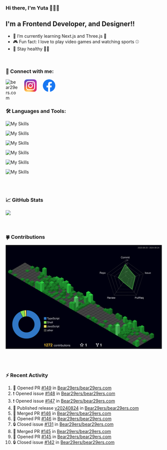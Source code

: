 ### Hi there, I'm Yuta 🤟🏻🐻

## I'm a Frontend Developer, and Designer!!

- 🌱 I’m currently learning Next.js and Three.js 🤣
- 🎮 Fun fact: I love to play video games and watching sports ⚾️
- 🏃 Stay healthy 🏋🏻

<br />

### :wave: Connect with me:

[<img align="left" alt="bear29ers.com" width="40px" src="https://user-images.githubusercontent.com/39920490/156489586-f125813b-e344-46d6-9306-f5786684b976.jpg" style="margin-right: 20px;" />](https://bear29ers.com)
[<img align="left" alt="Yuta Okuma | Instagram" width="40px" src="https://github.com/github/explore/blob/main/topics/instagram/instagram.png?raw=true" style="margin-right: 20px;" />](https://www.instagram.com/bear29ers/)
[<img align="left" alt="Yuta Okuma | Facebook" width="40px" src="https://github.com/github/explore/blob/main/topics/facebook/facebook.png?raw=true" style="margin-right: 20px;" />](https://www.facebook.com/bear29ers/)

<!-- [<img align="left" alt="Yuta Okuma | Wantedly" width="40px" src="https://user-images.githubusercontent.com/39920490/156489528-fdc520d6-10f1-43b6-8bf8-fadf8dcf1a90.jpg" style="margin-right: 20px;" />](https://www.wantedly.com/id/yuta_okuma_b) -->

<br />
<br />
<br />
<br />

### :hammer_and_wrench: Languages and Tools:

![My Skills](https://skillicons.dev/icons?i=html,css,sass,bootstrap,tailwind,js,ts,jquery,threejs,react)

![My Skills](https://skillicons.dev/icons?i=styledcomponents,emotion,materialui,nextjs,vercel,vue,nuxt,pinia,nodejs,express)

![My Skills](https://skillicons.dev/icons?i=webpack,vite,jest,vitest,babel,regex,npm,pnpm,php,laravel)

![My Skills](https://skillicons.dev/icons?i=mysql,sqlite,docker,git,github,githubactions,aws,firebase,vim,neovim)

![My Skills](https://skillicons.dev/icons?i=linux,bash,lua,markdown,svg,webstorm,vscode,atom,figma,xd)

![My Skills](https://skillicons.dev/icons?i=ps,ai,pr,ae,postman,sentry,codepen,stackoverflow,discord,apple)

<br />
<br />

### :chart_with_upwards_trend: GitHub Stats

<div style="display: flex;">
    <a href="https://github.com/Bear29ers">
        <img height="220px;" src="https://github-readme-stats-bear29ers.vercel.app/api?username=Bear29ers&show_icons=true&theme=bear">
    </a>
</div>

<br />
<br />

### :four_leaf_clover: Contributions

![](./profile-3d-contrib/profile-night-green.svg)

<br />
<br />

### :zap: Recent Activity

<!--START_SECTION:activity-->

1. 💪 Opened PR [#149](https://github.com/Bear29ers/bear29ers.com/pull/149) in [Bear29ers/bear29ers.com](https://github.com/Bear29ers/bear29ers.com)
2. ❗ Opened issue [#148](https://github.com/Bear29ers/bear29ers.com/issues/148) in [Bear29ers/bear29ers.com](https://github.com/Bear29ers/bear29ers.com)
3. ❗ Opened issue [#147](https://github.com/Bear29ers/bear29ers.com/issues/147) in [Bear29ers/bear29ers.com](https://github.com/Bear29ers/bear29ers.com)
4. 🚀 Published release [v20240824](https://github.com/Bear29ers/bear29ers.com/releases/tag/v20240824) in [Bear29ers/bear29ers.com](https://github.com/Bear29ers/bear29ers.com)
5. 🎉 Merged PR [#146](https://github.com/Bear29ers/bear29ers.com/pull/146) in [Bear29ers/bear29ers.com](https://github.com/Bear29ers/bear29ers.com)
6. 💪 Opened PR [#146](https://github.com/Bear29ers/bear29ers.com/pull/146) in [Bear29ers/bear29ers.com](https://github.com/Bear29ers/bear29ers.com)
7. 🔒 Closed issue [#131](https://github.com/Bear29ers/bear29ers.com/issues/131) in [Bear29ers/bear29ers.com](https://github.com/Bear29ers/bear29ers.com)
8. 🎉 Merged PR [#145](https://github.com/Bear29ers/bear29ers.com/pull/145) in [Bear29ers/bear29ers.com](https://github.com/Bear29ers/bear29ers.com)
9. 💪 Opened PR [#145](https://github.com/Bear29ers/bear29ers.com/pull/145) in [Bear29ers/bear29ers.com](https://github.com/Bear29ers/bear29ers.com)
10. 🔒 Closed issue [#142](https://github.com/Bear29ers/bear29ers.com/issues/142) in [Bear29ers/bear29ers.com](https://github.com/Bear29ers/bear29ers.com)

<!--END_SECTION:activity-->
